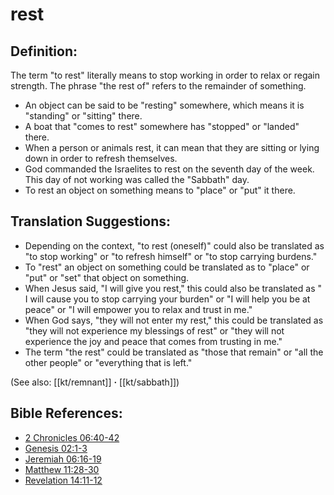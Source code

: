 # rest #

## Definition: ##

The term "to rest" literally means to stop working in order to relax or regain strength. The phrase "the rest of" refers to the remainder of something.

* An object can be said to be "resting" somewhere, which means it is "standing" or "sitting" there.
* A boat that "comes to rest" somewhere has "stopped" or "landed" there.
* When a person or animals rest, it can mean that they are sitting or lying down in order to refresh themselves.
* God commanded the Israelites to rest on the seventh day of the week. This day of not working was called the "Sabbath" day.
* To rest an object on something means to "place" or "put" it there.

## Translation Suggestions: ##

* Depending on the context, "to rest (oneself)" could also be translated as "to stop working" or "to refresh himself" or "to stop carrying burdens."
* To "rest" an object on something could be translated as to "place" or "put" or "set" that object on something.
* When Jesus said, "I will give you rest," this could also be translated as " I will cause you to stop carrying your burden" or "I will help you be at peace" or "I will empower you to relax and trust in me."
* When God says, "they will not enter my rest," this could be translated as "they will not experience my blessings of rest" or "they will not experience the joy and peace that comes from trusting in me."
* The term "the rest" could be translated as "those that remain" or "all the other people" or "everything that is left."

(See also: [[kt/remnant]] **·** [[kt/sabbath]])

## Bible References: ##

* [2 Chronicles 06:40-42](en/tn/2ch/help/06/40)
* [Genesis 02:1-3](en/tn/gen/help/02/01)
* [Jeremiah 06:16-19](en/tn/jer/help/06/16)
* [Matthew 11:28-30](en/tn/mat/help/11/28)
* [Revelation 14:11-12](en/tn/rev/help/14/11)